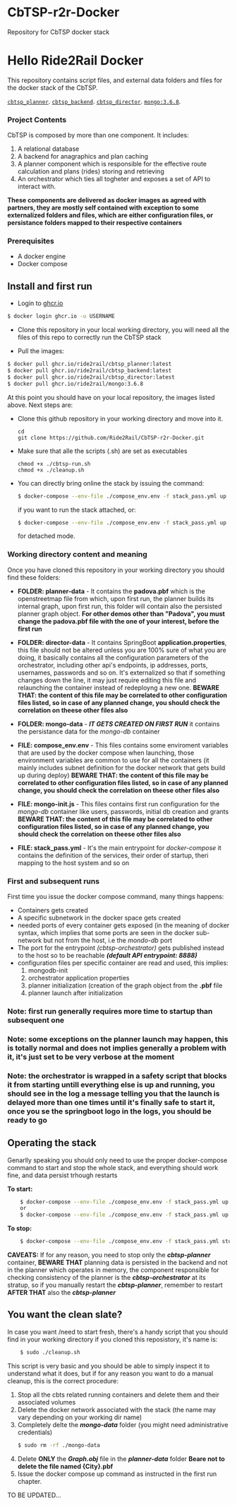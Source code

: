 # CbTSP-r2r-Docker
Repository for CbTSP docker stack

# Hello Ride2Rail Docker

This repository contains script files, and external data folders and files for the docker stack of the CbTSP.

[`cbtsp_planner`](https://github.com/Ride2Rail/CbTSP-r2r-Docker/pkgs/container/cbtsp_planner).
[`cbtsp_backend`](https://github.com/Ride2Rail/CbTSP-r2r-Docker/pkgs/container/cbtsp_backend).
[`cbtsp_director`](https://github.com/Ride2Rail/CbTSP-r2r-Docker/pkgs/container/cbtsp_director).
[`mongo:3.6.8`](https://github.com/Ride2Rail/CbTSP-r2r-Docker/pkgs/container/mongo).

### Project Contents
CbTSP is composed by more than one component. It includes:
 1. A relational database
 2. A backend for anagraphics and plan caching
 3. A planner component which is responsible for the effective route calculation and plans (rides) storing and retrieving
 4. An orchestrator which ties all togheter and exposes a set of API to interact with.

**These components are delivered as docker images as agreed with partners, they are mostly self contained with exception to some externalized folders and files, which are either configuration files, or persistance folders mapped to their respective containers**

### Prerequisites

 - A docker engine
 - Docker compose

## Install and first run
 - Login to [ghcr.io](ghcr.io)
```bash
$ docker login ghcr.io -u USERNAME
```
 - Clone this repository in your local working directory, you will need all the files of this repo to correctly run the CbTSP stack

 - Pull the images:
```bash
$ docker pull ghcr.io/ride2rail/cbtsp_planner:latest
$ docker pull ghcr.io/ride2rail/cbtsp_backend:latest
$ docker pull ghcr.io/ride2rail/cbtsp_director:latest
$ docker pull ghcr.io/ride2rail/mongo:3.6.8
```
At this point you should have on your local repository, the images listed above. Next steps are:

 - Clone this github repository in your working directory and move into it.
	 ```shell
	cd
	git clone https://github.com/Ride2Rail/CbTSP-r2r-Docker.git
	```
 - Make sure that alle the scripts (.sh) are set as executables
    ```shell
	chmod +x ./cbtsp-run.sh
	chmod +x ./cleanup.sh
	```
 - You can directly bring online the stack by issuing the command:
	```bash
	$ docker-compose --env-file ./compose_env.env -f stack_pass.yml up
	```
	if you want to run the stack attached, or:
	```bash
	$ docker-compose --env-file ./compose_env.env -f stack_pass.yml up -d
	```
	for detached mode.
### Working directory content and meaning
Once you have cloned this repository in your working directory you should find these folders:

 - **FOLDER: planner-data** - It contains the **padova.pbf** which is the openstreetmap file from which, upon first run, the planner 		 		builds its internal graph, upon first run, this folder will contain also the persisted planner graph object. **For other demos other than "Padova", you must change the padova.pbf file with the one of your interest, before the first run**

 - **FOLDER: director-data** - It contains SpringBoot **application.properties**, this file should not be altered unless you are 100% sure of what you are doing, it basically contains all the configuration parameters of the orchestrator, including other api's endpoints, ip addresses, ports, usernames, passwords and so on. It's externalized so that if something changes down the line, it may just require editing this file and relaunching the container instead of redeployng a new one. 
 **BEWARE THAT: the content of this file may be correlated to other configuration files listed, so in case of any planned change, you should check the correlation on theese other files also**
 

 - **FOLDER: mongo-data** - ***IT GETS CREATED ON FIRST RUN*** it contains the persistance data for the *mongo-db* container

 - **FILE: compose_env.env** -  This files contains some enviroment variables that are used by the docker compose when launching, those environment variables are common to use for all the containers (it mainly includes subnet definition for the docker network that gets build up during deploy)
 **BEWARE THAT: the content of this file may be correlated to other configuration files listed, so in case of any planned change, you should check the correlation on theese other files also**
 - **FILE: mongo-init.js** - This files contains first run configuration for the *mongo-db* container like users, passwords, initial db creation and grants
**BEWARE THAT: the content of this file may be correlated to other configuration files listed, so in case of any planned change, you should check the correlation on theese other files also**

 - **FILE: stack_pass.yml** - It's the main entrypoint for *docker-compose* it contains the definition of the services, their order of startup, theri mapping to the host system and so on

### First and subsequent runs
First time you issue the docker compose command, many things happens:

 - Containers gets created
 - A specific subnetwork in the docker space gets created
 - needed ports of every container gets exposed (in the meaning of docker syntax, which implies that some ports are seen in the docker sub-network but not from the host, i.e the *mondo-db* port
 - The port for the entrypoint *(cbtsp-orchestrator)* gets published instead to the host so to be reachable ***(default API entrypoint: 8888)***
 - configuration files per specific container are read and used, this implies:
	 1. mongodb-init
	 2. orchestrator application properties
	 3. planner initialization (creation of the graph object from the **.pbf** file
	 4. planner launch after initialization

### **Note: first run generally requires more time to startup than subsequent one**

### **Note: some exceptions on the planner launch may happen, this is totally normal and does not implies generally a problem with it, it's just set to be very verbose at the moment**

### **Note: the orchestrator is wrapped in a safety script that blocks it from starting untill everything else is up and running, you should see in the log a message telling you that the launch is delayed more than one times until it's finally safe to start it, once you se the springboot logo in the logs, you should be ready to go**

## Operating the stack
Genarlly speaking you should only need to use the proper docker-compose command to start and stop the whole stack, and everything should work fine, and data persist trhough restarts

**To start:**
```bash
	$ docker-compose --env-file ./compose_env.env -f stack_pass.yml up
	or
	$ docker-compose --env-file ./compose_env.env -f stack_pass.yml up -d
```

**To stop:**
```bash
	$ docker-compose --env-file ./compose_env.env -f stack_pass.yml stop
```
**CAVEATS:**
If for any reason, you need to stop only the ***cbtsp-planner*** container, **BEWARE THAT** planning data is persisted in the backend and not in the planner which operates in memory, the component responsible for checking consistency of the planner is the ***cbtsp-orchestrator*** at its stratup, so if you manually restart the ***cbtsp-planner***, remember to restart **AFTER THAT** also the ***cbtsp-planner***

## You want the clean slate?
In case you want /need to start fresh, there's a handy script that you should find in your working directory if you cloned this reposistory, it's name is:
```bash
	$ sudo ./cleanup.sh
```
This script is very basic and you should be able to simply inspect it to understand what it does, but if for any reason you want to do a manual cleanup, this is the correct procedure:

 1. Stop all the cbts related running containers and delete them and their associated volumes
 2. Delete the docker network associated with the stack (the name may vary depending on your working dir name)
 3. Completely delte the ***mongo-data*** folder (you might need administrative credentials)
	 ```bash
	$ sudo rm -rf ./mongo-data
    ```
 4. Delete **ONLY** the ***Graph.obj*** file in the ***planner-data*** folder **Beare not to delete the file named {City}.pbf** 
 5. Issue the docker compose up command as instructed in the first run chapter.


TO BE UPDATED...
